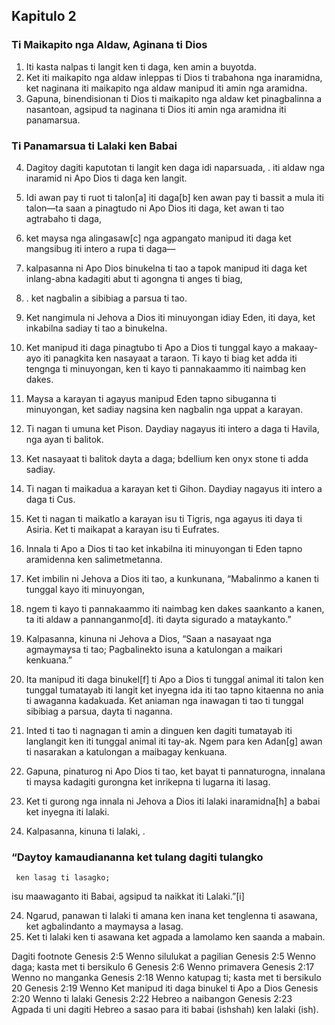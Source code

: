 Kapitulo 2
----------

### Ti Maikapito nga Aldaw, Aginana ti Dios

1. Iti kasta nalpas ti langit ken ti daga, ken amin a buyotda.
2. Ket iti maikapito nga aldaw inleppas ti Dios ti trabahona nga inaramidna, ket naginana iti maikapito nga aldaw manipud iti amin nga aramidna.
3. Gapuna, binendisionan ti Dios ti maikapito nga aldaw ket pinagbalinna a nasantoan, agsipud ta naginana ti Dios iti amin nga aramidna iti panamarsua.

### Ti Panamarsua ti Lalaki ken Babai

4. Dagitoy dagiti kaputotan
ti langit ken daga idi naparsuada, .
iti aldaw nga inaramid ni Apo Dios ti daga ken langit.

5. Idi awan pay ti ruot ti talon[a] iti daga[b] ken awan pay ti bassit a mula iti talon—ta saan a pinagtudo ni Apo Dios iti daga, ket awan ti tao agtrabaho ti daga,
6. ket maysa nga alingasaw[c] nga agpangato manipud iti daga ket mangsibug iti intero a rupa ti daga—
7. kalpasanna ni Apo Dios binukelna ti tao a tapok manipud iti daga ket inlang-abna kadagiti abut ti agongna ti anges ti biag,
7. . ket nagbalin a sibibiag a parsua ti tao.
8. Ket nangimula ni Jehova a Dios iti minuyongan idiay Eden, iti daya, ket inkabilna sadiay ti tao a binukelna.
9. Ket manipud iti daga pinagtubo ti Apo a Dios ti tunggal kayo a makaay-ayo iti panagkita ken nasayaat a taraon. Ti kayo ti biag ket adda iti tengnga ti minuyongan, ken ti kayo ti pannakaammo iti naimbag ken dakes.

10. Maysa a karayan ti agayus manipud Eden tapno sibuganna ti minuyongan, ket sadiay nagsina ken nagbalin nga uppat a karayan.
11. Ti nagan ti umuna ket Pison. Daydiay nagayus iti intero a daga ti Havila, nga ayan ti balitok.
12. Ket nasayaat ti balitok dayta a daga; bdellium ken onyx stone ti adda sadiay.
13. Ti nagan ti maikadua a karayan ket ti Gihon. Daydiay nagayus iti intero a daga ti Cus.
14. Ket ti nagan ti maikatlo a karayan isu ti Tigris, nga agayus iti daya ti Asiria. Ket ti maikapat a karayan isu ti Eufrates.

15. Innala ti Apo a Dios ti tao ket inkabilna iti minuyongan ti Eden tapno aramidenna ken salimetmetanna.
16. Ket imbilin ni Jehova a Dios iti tao, a kunkunana, “Mabalinmo a kanen ti tunggal kayo iti minuyongan,
17. ngem ti kayo ti pannakaammo iti naimbag ken dakes saankanto a kanen, ta iti aldaw a pannanganmo[d]. iti dayta sigurado a mataykanto.”

18. Kalpasanna, kinuna ni Jehova a Dios, “Saan a nasayaat nga agmaymaysa ti tao; Pagbalinekto isuna a katulongan a maikari kenkuana.”
19. Ita manipud iti daga binukel[f] ti Apo a Dios ti tunggal animal iti talon ken tunggal tumatayab iti langit ket inyegna ida iti tao tapno kitaenna no ania ti awaganna kadakuada. Ket aniaman nga inawagan ti tao ti tunggal sibibiag a parsua, dayta ti naganna.
20. Inted ti tao ti nagnagan ti amin a dinguen ken dagiti tumatayab iti langlangit ken iti tunggal animal iti tay-ak. Ngem para ken Adan[g] awan ti nasarakan a katulongan a maibagay kenkuana.
21. Gapuna, pinaturog ni Apo Dios ti tao, ket bayat ti pannaturogna, innalana ti maysa kadagiti gurongna ket inrikepna ti lugarna iti lasag.
22. Ket ti gurong nga innala ni Jehova a Dios iti lalaki inaramidna[h] a babai ket inyegna iti lalaki.
23. Kalpasanna, kinuna ti lalaki, .

### “Daytoy kamaudiananna ket tulang dagiti tulangko

     ken lasag ti lasagko;
isu maawaganto iti Babai, agsipud ta naikkat iti Lalaki.”[i]

24. Ngarud, panawan ti lalaki ti amana ken inana ket tenglenna ti asawana, ket agbalindanto a maymaysa a lasag.
25. Ket ti lalaki ken ti asawana ket agpada a lamolamo ken saanda a mabain.

Dagiti footnote
Genesis 2:5 Wenno silulukat a pagilian
Genesis 2:5 Wenno daga; kasta met ti bersikulo 6
Genesis 2:6 Wenno primavera
Genesis 2:17 Wenno no manganka
Genesis 2:18 Wenno katupag ti; kasta met ti bersikulo 20
Genesis 2:19 Wenno Ket manipud iti daga binukel ti Apo a Dios
Genesis 2:20 Wenno ti lalaki
Genesis 2:22 Hebreo a naibangon
Genesis 2:23 Agpada ti uni dagiti Hebreo a sasao para iti babai (ishshah) ken lalaki (ish).
